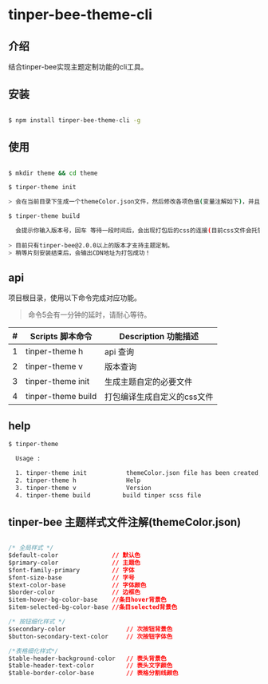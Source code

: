 # tinper-bee-theme-cli


## 介绍

结合tinper-bee实现主题定制功能的cli工具。

## 安装

```bash

$ npm install tinper-bee-theme-cli -g

```

## 使用

```bash

$ mkdir theme && cd theme

$ tinper-theme init

> 会在当前目录下生成一个themeColor.json文件，然后修改各项色值(变量注解如下)，并且保存。

$ tinper-theme build

  会提示你输入版本号，回车 等待一段时间后，会出现打包后的css的连接(目前css文件会托管到cdn上)通过连接下载。
  
> 目前只有tinper-bee@2.0.0以上的版本才支持主题定制。
> 稍等片刻安装结束后，会输出CDN地址为打包成功！

```

## api


项目根目录，使用以下命令完成对应功能。

>命令5会有一分钟的延时，请耐心等待。

| # | Scripts 脚本命令 | Description 功能描述 |
| --- | --- | --- |
| 1 | tinper-theme h | api 查询 |
| 2 | tinper-theme v | 版本查询 |
| 3 | tinper-theme init | 生成主题自定的必要文件|
| 4 | tinper-theme build | 打包编译生成自定义的css文件 |

## help
 

```bash
$ tinper-theme

  Usage :

  1. tinper-theme init           themeColor.json file has been created, please modify the theme file
  2. tinper-theme h              Help
  3. tinper-theme v              Version
  4. tinper-theme build         build tinper scss file

```

## tinper-bee 主题样式文件注解(themeColor.json)

```css

/* 全局样式 */
$default-color               // 默认色
$primary-color               // 主题色
$font-family-primary         // 字体
$font-size-base              // 字号
$text-color-base             // 字体颜色
$border-color                // 边框色
$item-hover-bg-color-base    //条目hover背景色
$item-selected-bg-color-base //条目selected背景色

/* 按钮细化样式 */
$secondary-color                 // 次按钮背景色
$button-secondary-text-color     // 次按钮字体色

/*表格细化样式*/
$table-header-background-color   // 表头背景色
$table-header-text-color         // 表头文字颜色
$table-border-color-base         // 表格分割线颜色

```
